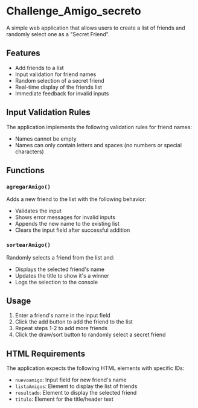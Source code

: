 # Challenge_Amigo_secreto

A simple web application that allows users to create a list of friends and randomly select one as a "Secret Friend".

## Features

- Add friends to a list
- Input validation for friend names
- Random selection of a secret friend
- Real-time display of the friends list
- Immediate feedback for invalid inputs

## Input Validation Rules

The application implements the following validation rules for friend names:
- Names cannot be empty
- Names can only contain letters and spaces (no numbers or special characters)

## Functions

### `agregarAmigo()`
Adds a new friend to the list with the following behavior:
- Validates the input
- Shows error messages for invalid inputs
- Appends the new name to the existing list
- Clears the input field after successful addition

### `sortearAmigo()`
Randomly selects a friend from the list and:
- Displays the selected friend's name
- Updates the title to show it's a winner
- Logs the selection to the console

## Usage

1. Enter a friend's name in the input field
2. Click the add button to add the friend to the list
3. Repeat steps 1-2 to add more friends
4. Click the draw/sort button to randomly select a secret friend

## HTML Requirements

The application expects the following HTML elements with specific IDs:
- `nuevoamigo`: Input field for new friend's name
- `listaAmigos`: Element to display the list of friends
- `resultado`: Element to display the selected friend
- `titulo`: Element for the title/header text
